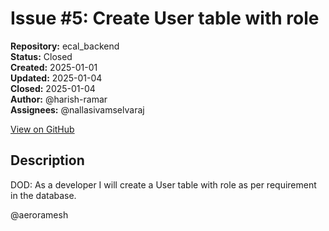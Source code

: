 # Issue #5: Create User table with role

**Repository:** ecal_backend  
**Status:** Closed  
**Created:** 2025-01-01  
**Updated:** 2025-01-04  
**Closed:** 2025-01-04  
**Author:** @harish-ramar  
**Assignees:** @nallasivamselvaraj  

[View on GitHub](https://github.com/Simtestlab/ecal_backend/issues/5)

## Description

DOD: As a developer I will create a User table with role as per requirement in the database.

@aeroramesh 